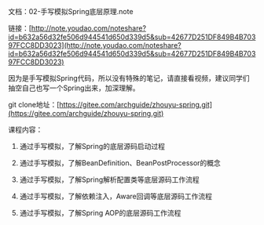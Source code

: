 文档：02-手写模拟Spring底层原理.note

链接：[http://note.youdao.com/noteshare?id=b632a56d32fe506d944541d650d339d5&sub=42677D251DF849B4B70397FCC8DD3023](http://note.youdao.com/noteshare?id=b632a56d32fe506d944541d650d339d5&sub=42677D251DF849B4B70397FCC8DD3023)﻿

因为是手写模拟Spring代码，所以没有特殊的笔记，请直接看视频，建议同学们抽空自己也写一个Spring出来，加深理解。

git clone地址：[https://gitee.com/archguide/zhouyu-spring.git](https://gitee.com/archguide/zhouyu-spring.git)﻿

课程内容：

1.  通过手写模拟，了解Spring的底层源码启动过程

2.  通过手写模拟，了解BeanDefinition、BeanPostProcessor的概念

1.  通过手写模拟，了解Spring解析配置类等底层源码工作流程

2.  通过手写模拟，了解依赖注入，Aware回调等底层源码工作流程

1.  通过手写模拟，了解Spring AOP的底层源码工作流程

